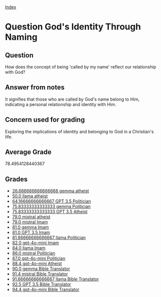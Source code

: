 
[Index](../../index.md)
# Question God's Identity Through Naming
## Question
How does the concept of being 'called by my name' reflect our relationship with God?

## Answer from notes
It signifies that those who are called by God's name belong to Him, indicating a personal relationship and identity with Him.

## Concern used for grading
Exploring the implications of identity and belonging to God in a Christian's life.

## Average Grade
78.4954128440367

## Grades
 * [26.666666666666668 gemma atheist](../answers/gemma_atheist/God_s_Identity_Through_Naming.md)
 * [50.0 llama atheist](../answers/llama_atheist/God_s_Identity_Through_Naming.md)
 * [64.16666666666667 GPT 3.5 Politician](../answers/GPT_3.5_Politician/God_s_Identity_Through_Naming.md)
 * [75.83333333333333 gemma Politician](../answers/gemma_Politician/God_s_Identity_Through_Naming.md)
 * [75.83333333333333 GPT 3.5 Atheist](../answers/GPT_3.5_Atheist/God_s_Identity_Through_Naming.md)
 * [79.0 mistral atheist](../answers/mistral_atheist/God_s_Identity_Through_Naming.md)
 * [79.0 mistral Imam](../answers/mistral_Imam/God_s_Identity_Through_Naming.md)
 * [81.0 gemma Imam](../answers/gemma_Imam/God_s_Identity_Through_Naming.md)
 * [81.0 GPT 3.5 Imam](../answers/GPT_3.5_Imam/God_s_Identity_Through_Naming.md)
 * [81.66666666666667 llama Politician](../answers/llama_Politician/God_s_Identity_Through_Naming.md)
 * [82.0 gpt-4o-mini Imam](../answers/gpt-4o-mini_Imam/God_s_Identity_Through_Naming.md)
 * [84.0 llama Imam](../answers/llama_Imam/God_s_Identity_Through_Naming.md)
 * [86.0 mistral Politician](../answers/mistral_Politician/God_s_Identity_Through_Naming.md)
 * [87.0 gpt-4o-mini Politician](../answers/gpt-4o-mini_Politician/God_s_Identity_Through_Naming.md)
 * [88.4 gpt-4o-mini Atheist](../answers/gpt-4o-mini_Atheist/God_s_Identity_Through_Naming.md)
 * [90.0 gemma Bible Translator](../answers/gemma_Bible_Translator/God_s_Identity_Through_Naming.md)
 * [91.4 mistral Bible Translator](../answers/mistral_Bible_Translator/God_s_Identity_Through_Naming.md)
 * [91.66666666666667 llama Bible Translator](../answers/llama_Bible_Translator/God_s_Identity_Through_Naming.md)
 * [92.5 GPT 3.5 Bible Translator](../answers/GPT_3.5_Bible_Translator/God_s_Identity_Through_Naming.md)
 * [94.4 gpt-4o-mini Bible Translator](../answers/gpt-4o-mini_Bible_Translator/God_s_Identity_Through_Naming.md)
